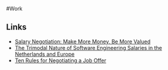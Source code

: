 #Work

## Links

* [Salary Negotiation: Make More Money, Be More Valued](https://www.kalzumeus.com/2012/01/23/salary-negotiation/)
* [The Trimodal Nature of Software Engineering Salaries in the Netherlands and Europe](https://blog.pragmaticengineer.com/software-engineering-salaries-in-the-netherlands-and-europe/)
* [Ten Rules for Negotiating a Job Offer](https://haseebq.com/my-ten-rules-for-negotiating-a-job-offer/)
